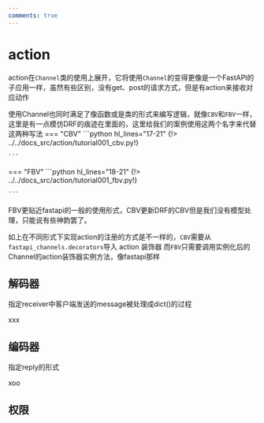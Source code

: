 ```yaml
---
comments: true
---
```


# action

action在`Channel`类的使用上展开，它将使用`Channel`的变得更像是一个FastAPI的子应用一样，虽然有些区别，没有get、post的请求方式，但是有action来接收对应动作

使用Channel也同时满足了像函数或是类的形式来编写逻辑，就像`CBV`和`FBV`一样，这里是有一点模仿DRF的痕迹在里面的，这里给我们的案例使用这两个名字来代替这两种写法
=== "CBV"
    ```python hl_lines="17-21"
    {!> ../../docs_src/action/tutorial001_cbv.py!}

    ```

=== "FBV"
    ```python hl_lines="18-21"
    {!> ../../docs_src/action/tutorial001_fbv.py!}

    ```

FBV更贴近fastapi的一般的使用形式，CBV更新DRF的CBV但是我们没有模型处理，只能说有些神韵罢了。

如上在不同形式下实现action的注册的方式是不一样的，`CBV`需要从`fastapi_channels.decorators`导入 action 装饰器 而`FBV`只需要调用实例化后的Channel的action装饰器实例方法，像fastapi那样

## 解码器
指定receiver中客户端发送的message被处理成dict()的过程

xxx

## 编码器
指定reply的形式

xoo

## 权限
